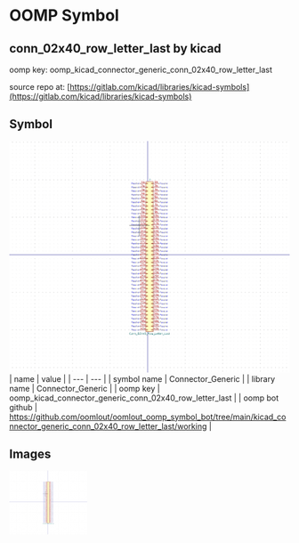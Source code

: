 # OOMP Symbol  
## conn_02x40_row_letter_last  by kicad  
  
oomp key: oomp_kicad_connector_generic_conn_02x40_row_letter_last  
  
source repo at: [https://gitlab.com/kicad/libraries/kicad-symbols](https://gitlab.com/kicad/libraries/kicad-symbols)  
## Symbol  
  
[![working.png](working_600.png)](working.png)  
| name | value | 
| --- | --- | 
| symbol name | Connector_Generic | 
| library name | Connector_Generic | 
| oomp key | oomp_kicad_connector_generic_conn_02x40_row_letter_last | 
| oomp bot github | https://github.com/oomlout/oomlout_oomp_symbol_bot/tree/main/kicad_connector_generic_conn_02x40_row_letter_last/working | 
## Images  
  
[![working.png](working_140.png)](working.png)  

